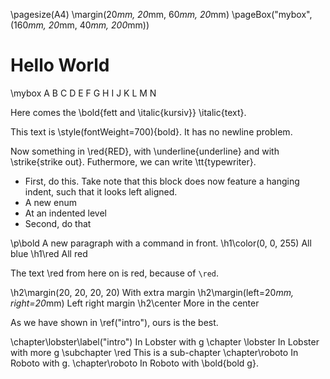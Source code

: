 \pagesize(A4)
\margin(20*mm, 20*mm, 60*mm, 20*mm)
\pageBox("mybox", (160*mm, 20*mm, 40*mm, 200*mm))

# Hello World

\mybox A B C D E F G H I J K L M N

Here comes the \bold{fett and \italic{kursiv}} \italic{text}.

This text is \style(fontWeight=700){bold}. It has no
newline problem.

Now something in \red{RED}, with \underline{underline} and with \strike{strike out}.
Futhermore, we can write \tt{typewriter}.

- First, do this. Take note that this block does now feature a hanging indent, such that it looks left aligned.
 - A new enum
 - At an indented level
- Second, do that

\p\bold A new paragraph with a command in front.
\h1\color(0, 0, 255) All blue
\h1\red All red

The text \red from here on is red, because of `\red`.

\h2\margin(20, 20, 20, 20) With extra margin
\h2\margin(left=20*mm, right=20*mm) Left right margin
\h2\center More in the center

As we have shown in \ref("intro"), ours is the best.

\chapter\lobster\label("intro") In Lobster with g
\chapter \lobster In Lobster with more g
\subchapter \red This is a sub-chapter
\chapter\roboto In Roboto with g.
\chapter\roboto In Roboto with \bold{bold g}.